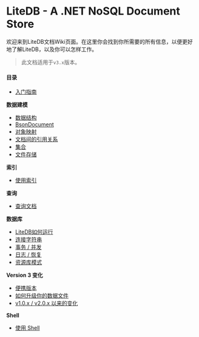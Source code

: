 # LiteDB - A .NET NoSQL Document Store

欢迎来到LiteDB文档Wiki页面。在这里你会找到你所需要的所有信息，以便更好地了解LiteDB，以及你可以怎样工作。

> 此文档适用于`v3.x`版本。

#### 目录

- [入门指南](Getting-Started)

**数据建模**
- [数据结构](Data-Structure)
- [BsonDocument](BsonDocument)
- [对象映射](Object-Mapping)
- [文档间的引用关系](DbRef)
- [集合](Collections)
- [文件存储](FileStorage)

**索引**
- [使用索引](Indexes)
    
**查询**
- [查询文档](Queries)

**数据库**
- [LiteDB如何运行](How-LiteDB-Works)
- [连接字符串](Connection-String)
- [事务 / 并发](Transactions-and-Concurrency)
- [日志 / 恢复](Journaling-and-Recovery)
- [资源库模式](LiteRepository)

**Version 3 变化**
- [便携版本](Portable-Version)
- [如何升级你的数据文件](Update-Datafile)
- [v1.0.x / v2.0.x 以来的变化](Changelog)

**Shell**
- [使用 Shell](Shell)
